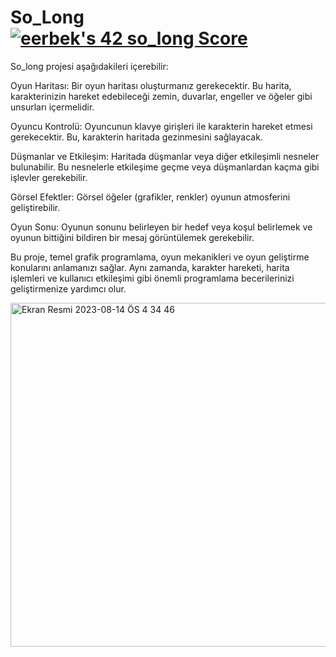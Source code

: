 # So_Long [![eerbek's 42 so_long Score](https://badge42.vercel.app/api/v2/cllas95s5002608ljs4q4rgdt/project/2953449)](https://github.com/JaeSeoKim/badge42)

So_long projesi aşağıdakileri içerebilir:

Oyun Haritası: Bir oyun haritası oluşturmanız gerekecektir. Bu harita, karakterinizin hareket edebileceği zemin, duvarlar, engeller ve öğeler gibi unsurları içermelidir.

Oyuncu Kontrolü: Oyuncunun klavye girişleri ile karakterin hareket etmesi gerekecektir. Bu, karakterin haritada gezinmesini sağlayacak.

Düşmanlar ve Etkileşim: Haritada düşmanlar veya diğer etkileşimli nesneler bulunabilir. Bu nesnelerle etkileşime geçme veya düşmanlardan kaçma gibi işlevler gerekebilir.

Görsel Efektler: Görsel öğeler (grafikler, renkler) oyunun atmosferini geliştirebilir.

Oyun Sonu: Oyunun sonunu belirleyen bir hedef veya koşul belirlemek ve oyunun bittiğini bildiren bir mesaj görüntülemek gerekebilir.

Bu proje, temel grafik programlama, oyun mekanikleri ve oyun geliştirme konularını anlamanızı sağlar. Aynı zamanda, karakter hareketi, harita işlemleri ve kullanıcı etkileşimi gibi önemli programlama becerilerinizi geliştirmenize yardımcı olur.

<img width="550" alt="Ekran Resmi 2023-08-14 ÖS 4 34 46" src="https://github.com/Errennerbk/So_Long/assets/105008003/6121b1b1-b1dc-44b6-8d2a-346c8f617c45">
